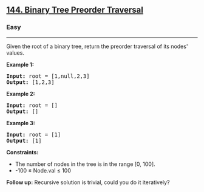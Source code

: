 <h2><a href="https://leetcode.com/problems/binary-tree-preorder-traversal">144. Binary Tree Preorder Traversal</a></h2>
<h3>Easy</h3>
<hr>
<p>Given the root of a binary tree, return the preorder traversal of its nodes' values.</p>

<p><strong>Example 1:</strong></p>
<pre>
<strong>Input:</strong> root = [1,null,2,3]
<strong>Output:</strong> [1,2,3]
</pre>

<p><strong>Example 2:</strong></p>
<pre>
<strong>Input:</strong> root = []
<strong>Output:</strong> []
</pre>

<p><strong>Example 3:</strong></p>
<pre>
<strong>Input:</strong> root = [1]
<strong>Output:</strong> [1]
</pre>

<p><strong>Constraints:</strong></p>
<ul>
<li>The number of nodes in the tree is in the range [0, 100].</li>
<li>-100 ≤ Node.val ≤ 100</li>
</ul>

<p><strong>Follow up:</strong> Recursive solution is trivial, could you do it iteratively?</p>
